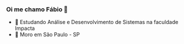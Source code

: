 ### Oi me chamo Fábio 👋

- 🔭 Estudando Análise e Desenvolvimento de Sistemas na faculdade Impacta 
- 📍 Moro em São Paulo - SP

